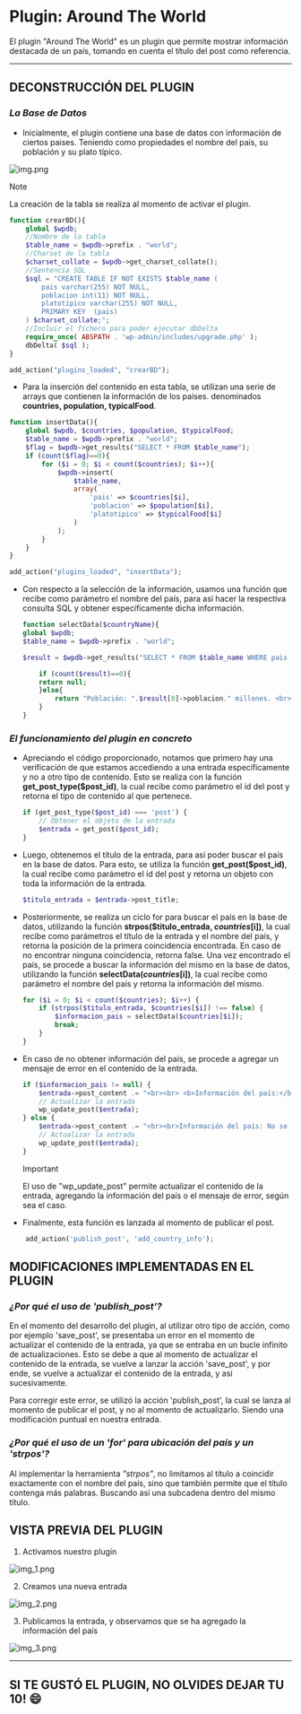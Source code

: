 # Plugin: Around The World

El plugin "Around The World" es un plugin que permite mostrar información destacada de un país, tomando en cuenta el título del post como referencia.

---

## DECONSTRUCCIÓN DEL PLUGIN

### ***La Base de Datos***

* Inicialmente, el plugin contiene una base de datos con información de ciertos paises. Teniendo como propiedades el nombre del país, su población y su plato típico.

![img.png](images%2Fimg.png)

> [!NOTE]  
> La creación de la tabla se realiza al momento de activar el plugin.

```php
function crearBD(){
    global $wpdb;
    //Nombre de la tabla
    $table_name = $wpdb->prefix . "world";
    //Charset de la tabla
    $charset_collate = $wpdb->get_charset_collate();
    //Sentencia SQL
    $sql = "CREATE TABLE IF NOT EXISTS $table_name (
        pais varchar(255) NOT NULL,
        poblacion int(11) NOT NULL,
        platotipico varchar(255) NOT NULL,
        PRIMARY KEY  (pais)
    ) $charset_collate;";
    //Incluir el fichero para poder ejecutar dbDelta
    require_once( ABSPATH . 'wp-admin/includes/upgrade.php' );
    dbDelta( $sql );
}

add_action("plugins_loaded", "crearBD");
```

* Para la inserción del contenido en esta tabla, se utilizan una serie de arrays que contienen la información de los paises. denominados **countries, population, typicalFood**.

```php
function insertData(){
    global $wpdb, $countries, $population, $typicalFood;
    $table_name = $wpdb->prefix . "world";
    $flag = $wpdb->get_results("SELECT * FROM $table_name");
    if (count($flag)==0){
        for ($i = 0; $i < count($countries); $i++){
            $wpdb->insert(
                $table_name,
                array(
                    'pais' => $countries[$i],
                    'poblacion' => $population[$i],
                    'platotipico' => $typicalFood[$i]
                )
            );
        }
    }
}

add_action("plugins_loaded", "insertData");
```

* Con respecto a la selección  de la información, usamos una función que recibe como parámetro el nombre del país, para así hacer la respectiva consulta SQL y obtener específicamente dicha información.

    ```php
  function selectData($countryName){
    global $wpdb;
    $table_name = $wpdb->prefix . "world";

    $result = $wpdb->get_results("SELECT * FROM $table_name WHERE pais = '$countryName'");

        if (count($result)==0){
        return null;
        }else{
            return "Población: ".$result[0]->poblacion." millones. <br>Plato típico: ".$result[0]->platotipico." habitantes.";
        }
    }

    ```

### ***El funcionamiento del plugin en concreto***

*  Apreciando el código proporcionado, notamos que primero hay una verificación de que estamos accediendo a una entrada específicamente y no a otro tipo de contenido. Esto se realiza con la función **get_post_type($post_id)**, la cual recibe como parámetro el id del post y retorna el tipo de contenido al que pertenece.

    ```php
    if (get_post_type($post_id) === 'post') {
        // Obtener el objeto de la entrada
        $entrada = get_post($post_id);
    }
    ```
   
* Luego, obtenemos el título de la entrada, para así poder buscar el país en la base de datos. Para esto, se utiliza la función **get_post($post_id)**, la cual recibe como parámetro el id del post y retorna un objeto con toda la información de la entrada.

    ```php
    $titulo_entrada = $entrada->post_title;
    ```

* Posteriormente, se realiza un ciclo for para buscar el país en la base de datos, utilizando la función **strpos($titulo_entrada, $countries[$i])**, la cual recibe como parámetros el título de la entrada y el nombre del país, y retorna la posición de la primera coincidencia encontrada. En caso de no encontrar ninguna coincidencia, retorna false. Una vez encontrado el país, se procede a buscar la información del mismo en la base de datos, utilizando la función **selectData($countries[$i])**, la cual recibe como parámetro el nombre del país y retorna la información del mismo.

    ```php
    for ($i = 0; $i < count($countries); $i++) {
        if (strpos($titulo_entrada, $countries[$i]) !== false) {
            $informacion_pais = selectData($countries[$i]);
            break;
        }
    }
    ```

* En caso de no obtener información del país, se procede a agregar un mensaje de error en el contenido de la entrada.

    ```php
    if ($informacion_pais != null) {
        $entrada->post_content .= "<br><br> <b>Información del país:</b><br>" . print_r($informacion_pais, true);
        // Actualizar la entrada
        wp_update_post($entrada);
    } else {
        $entrada->post_content .= "<br><br>Información del país: No se ha encontrado información sobre este país";
        // Actualizar la entrada
        wp_update_post($entrada);
    }
    ```
  > [!IMPORTANT]
  > El uso de "wp_update_post" permite actualizar el contenido de la entrada, agregando la información del país o el mensaje de error, según sea el caso.

* Finalmente, esta función es lanzada al momento de publicar el post.

```php
    add_action('publish_post', 'add_country_info');
```
## MODIFICACIONES IMPLEMENTADAS EN EL PLUGIN

### ***¿Por qué el uso de 'publish_post'?***

En el momento del desarrollo del plugin, al utilizar otro tipo de  acción, como por ejemplo 'save_post', se presentaba un error en el momento de actualizar el contenido de la entrada, ya que se entraba en un bucle infinito de actualizaciones. Esto se debe a que al momento de actualizar el contenido de la entrada, se vuelve a lanzar la acción 'save_post', y por ende, se vuelve a actualizar el contenido de la entrada, y así sucesivamente.

Para corregir este error, se utilizó la acción 'publish_post', la cual se lanza al momento de publicar el post, y no al momento de actualizarlo. Siendo una modificación puntual en nuestra entrada.

### ***¿Por qué el uso de un 'for' para ubicación del país y un 'strpos'?***

Al implementar la herramienta *"strpos"*, no limitamos al título a coincidir exactamente con el nombre del país, sino que también permite que el título contenga más palabras. Buscando así una subcadena dentro del mismo título.

## VISTA PREVIA DEL PLUGIN

1. Activamos nuestro plugin

![img_1.png](images%2Fimg_1.png)

2. Creamos una nueva entrada

![img_2.png](images%2Fimg_2.png)

3. Publicamos la entrada, y observamos que se ha agregado la información del país

![img_3.png](images%2Fimg_3.png)

---

## SI TE GUSTÓ EL PLUGIN, NO OLVIDES DEJAR TU 10! :smile:
